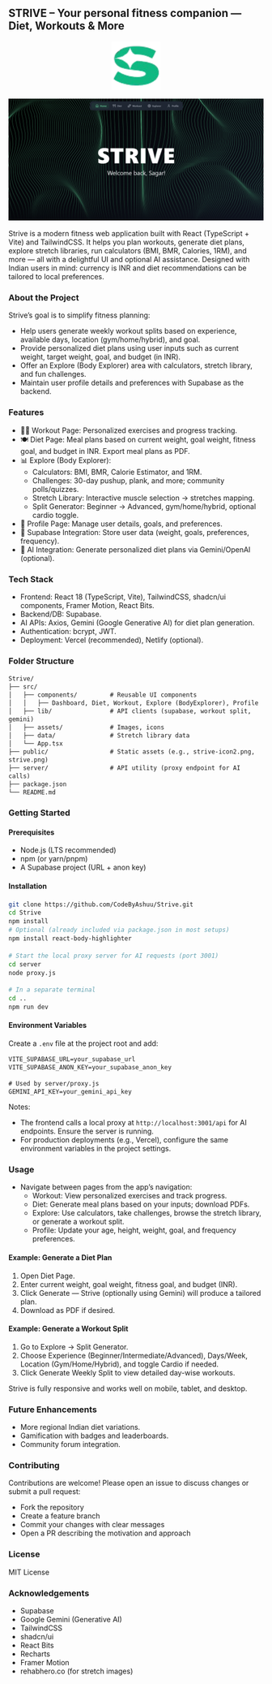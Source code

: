 ## STRIVE – Your personal fitness companion — Diet, Workouts & More

<p align="center">
  <img alt="Strive Logo" src="public/strive-icon2.png" width="96" />
</p>

<p align="center">
  <img alt="Strive Banner" src="public/strive.png" width="720" />
</p>

Strive is a modern fitness web application built with React (TypeScript + Vite) and TailwindCSS. It helps you plan workouts, generate diet plans, explore stretch libraries, run calculators (BMI, BMR, Calories, 1RM), and more — all with a delightful UI and optional AI assistance. Designed with Indian users in mind: currency is INR and diet recommendations can be tailored to local preferences.

### About the Project

Strive’s goal is to simplify fitness planning:
- Help users generate weekly workout splits based on experience, available days, location (gym/home/hybrid), and goal.
- Provide personalized diet plans using user inputs such as current weight, target weight, goal, and budget (in INR).
- Offer an Explore (Body Explorer) area with calculators, stretch library, and fun challenges.
- Maintain user profile details and preferences with Supabase as the backend.

### Features

- 🏋️‍♂️ Workout Page: Personalized exercises and progress tracking.
- 🍽 Diet Page: Meal plans based on current weight, goal weight, fitness goal, and budget in INR. Export meal plans as PDF.
- 📊 Explore (Body Explorer):
  - Calculators: BMI, BMR, Calorie Estimator, and 1RM.
  - Challenges: 30-day pushup, plank, and more; community polls/quizzes.
  - Stretch Library: Interactive muscle selection → stretches mapping.
  - Split Generator: Beginner → Advanced, gym/home/hybrid, optional cardio toggle.
- 👤 Profile Page: Manage user details, goals, and preferences.
- 🔗 Supabase Integration: Store user data (weight, goals, preferences, frequency).
- 🤖 AI Integration: Generate personalized diet plans via Gemini/OpenAI (optional).

### Tech Stack

- Frontend: React 18 (TypeScript, Vite), TailwindCSS, shadcn/ui components, Framer Motion, React Bits.
- Backend/DB: Supabase.
- AI APIs: Axios, Gemini (Google Generative AI) for diet plan generation.
- Authentication: bcrypt, JWT.
- Deployment: Vercel (recommended), Netlify (optional).

### Folder Structure

```
Strive/
├── src/
│   ├── components/         # Reusable UI components
│   │   ├── Dashboard, Diet, Workout, Explore (BodyExplorer), Profile
│   ├── lib/                # API clients (supabase, workout split, gemini)
│   ├── assets/             # Images, icons
│   ├── data/               # Stretch library data
│   └── App.tsx
├── public/                 # Static assets (e.g., strive-icon2.png, strive.png)
├── server/                 # API utility (proxy endpoint for AI calls)
├── package.json
└── README.md
```

### Getting Started

#### Prerequisites
- Node.js (LTS recommended)
- npm (or yarn/pnpm)
- A Supabase project (URL + anon key)

#### Installation

```bash
git clone https://github.com/CodeByAshuu/Strive.git
cd Strive
npm install
# Optional (already included via package.json in most setups)
npm install react-body-highlighter

# Start the local proxy server for AI requests (port 3001)
cd server
node proxy.js

# In a separate terminal
cd ..
npm run dev
```

#### Environment Variables

Create a `.env` file at the project root and add:

```
VITE_SUPABASE_URL=your_supabase_url
VITE_SUPABASE_ANON_KEY=your_supabase_anon_key

# Used by server/proxy.js
GEMINI_API_KEY=your_gemini_api_key
```

Notes:
- The frontend calls a local proxy at `http://localhost:3001/api` for AI endpoints. Ensure the server is running.
- For production deployments (e.g., Vercel), configure the same environment variables in the project settings.

### Usage

- Navigate between pages from the app’s navigation:
  - Workout: View personalized exercises and track progress.
  - Diet: Generate meal plans based on your inputs; download PDFs.
  - Explore: Use calculators, take challenges, browse the stretch library, or generate a workout split.
  - Profile: Update your age, height, weight, goal, and frequency preferences.

#### Example: Generate a Diet Plan
1. Open Diet Page.
2. Enter current weight, goal weight, fitness goal, and budget (INR).
3. Click Generate — Strive (optionally using Gemini) will produce a tailored plan.
4. Download as PDF if desired.

#### Example: Generate a Workout Split
1. Go to Explore → Split Generator.
2. Choose Experience (Beginner/Intermediate/Advanced), Days/Week, Location (Gym/Home/Hybrid), and toggle Cardio if needed.
3. Click Generate Weekly Split to view detailed day-wise workouts.

Strive is fully responsive and works well on mobile, tablet, and desktop.

### Future Enhancements

- More regional Indian diet variations.
- Gamification with badges and leaderboards.
- Community forum integration.

### Contributing

Contributions are welcome! Please open an issue to discuss changes or submit a pull request:
- Fork the repository
- Create a feature branch
- Commit your changes with clear messages
- Open a PR describing the motivation and approach

### License

MIT License

### Acknowledgements

- Supabase
- Google Gemini (Generative AI)
- TailwindCSS
- shadcn/ui
- React Bits
- Recharts
- Framer Motion
- rehabhero.co (for stretch images)
